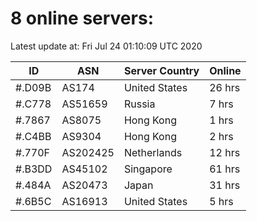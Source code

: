 # 8 online servers:

Latest update at: Fri Jul 24 01:10:09 UTC 2020

| ID | ASN | Server Country | Online |
| -- | --- | -------------- | ------ |
| #.D09B | AS174 | United States | 26 hrs |
| #.C778 | AS51659 | Russia | 7 hrs |
| #.7867 | AS8075 | Hong Kong | 1 hrs |
| #.C4BB | AS9304 | Hong Kong | 2 hrs |
| #.770F | AS202425 | Netherlands | 12 hrs |
| #.B3DD | AS45102 | Singapore | 61 hrs |
| #.484A | AS20473 | Japan | 31 hrs |
| #.6B5C | AS16913 | United States | 5 hrs |

